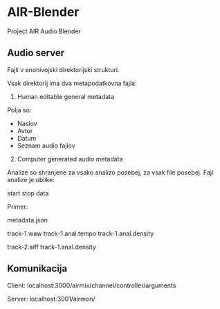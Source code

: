 # AIR-Blender

Project AIR Audio Blender

## Audio server

Fajli v enonivojski direktorijski strukturi.

Vsak direktorij ima dva metapodatkovna fajla:

1. Human editable general metadata

Polja so:

- Naslov
- Avtor
- Datum
- Seznam audio fajlov

2. Computer generated audio metadata

Analize so shranjene za vsako analizo posebej, za vsak file posebej. Fajl analize je oblike:

start stop data

Primer:

metadata.json

track-1.waw
track-1.anal.tempo
track-1.anal.density

track-2.aiff
track-1.anal.density

## Komunikacija

Client:
localhost:3000/airmix/channel/controller/arguments

Server:
localhost:3001/airmon/
